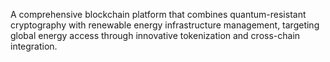  A comprehensive blockchain platform that combines quantum-resistant cryptography with renewable energy infrastructure management, targeting global energy access through innovative tokenization and cross-chain integration.
